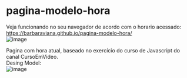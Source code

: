 # pagina-modelo-hora
Veja funcionando no seu navegador de acordo com o horario acessado:<br>
https://barbaraviana.github.io/pagina-modelo-hora/<br>
![image](https://user-images.githubusercontent.com/81521722/201763944-f1e1ec13-4984-41ee-b222-dfe1be36dd4c.png)

Pagina com hora atual, baseado no exercício do curso de Javascript do canal CursoEmVideo.<br>
Desing Model:<br>
![image](https://user-images.githubusercontent.com/81521722/201764830-83d4922e-bdb3-439a-ad3a-7fd8b2dc0bbd.png)


